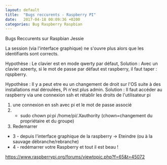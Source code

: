 ```yaml
---
layout: default
title:  "Bugs reccurents - Raspberry PI"
date:   2017-04-18 00:09:36 +0200
categories: Bug Raspberry Raspbian
---
```

Bugs Reccurents sur Raspbian Jessie

La session (via l'interface graphique) ne s'ouvre plus alors que les identifiants sont corrects.

Hypothèse : Le clavier est en mode qwerty par défaut, 
Solution : Avec un clavier azeerty, si le mot de passe par défaut est raspberry, il faut taper :  rqspberry.

Hypothèse : Il y a peut etre eu un changement de droit sur l'OS suite à des installations mal déroulées, Pi n'est plus admin. 
Solution : Il faut accéder au raspberry via une connexion ssh et rétablir les droits de l'utilisateur pi

1. une connexion en ssh avec pi et le mot de passe associé
2. - sudo chown pi:pi /home/pi/.Xauthority (chown=changement du propriétaire et du groupe)
3. Redemarrer
- 3 - depuis l'interface graphique de la raspberry -> Eteindre (ou à la sauvage débranche/rebranche)
- 4 - redémarrer votre Raspberry et tout il est beau !


https://www.raspberrypi.org/forums/viewtopic.php?f=65&t=45072